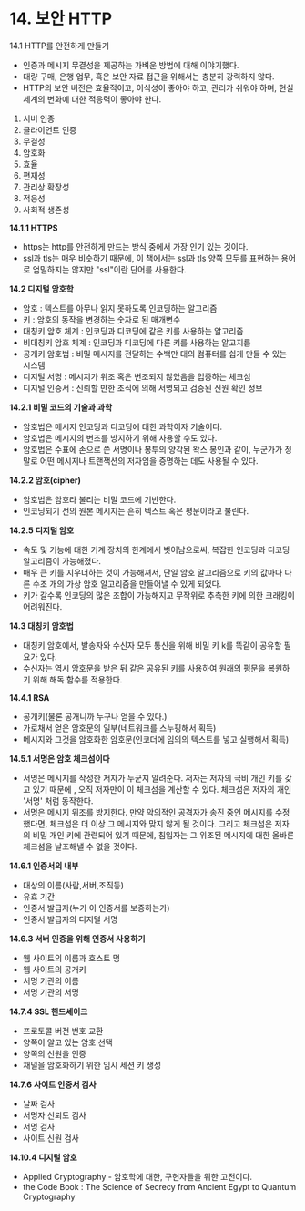 # 14. 보안 HTTP

14.1 HTTP를 안전하게 만들기 

- 인증과 메시지 무결성을 제공하는 가벼운 방법에 대해 이야기했다.
- 대량 구매, 은행 업무, 혹은 보안 자료 접근을 위해서는 충분히 강력하지 않다.
- HTTP의 보안 버전은 효율적이고, 이식성이 좋아야 하고, 관리가 쉬워야 하며, 현실 세계의 변화에 대한 적응력이 좋아야 한다.

1. 서버 인증 
2. 클라이언트 인증
3. 무결성
4. 암호화
5. 효율
6. 편재성
7. 관리상 확장성
8. 적응성
9. 사회적 생존성

**14.1.1 HTTPS**

- https는 http를 안전하게 만드는 방식 중에서 가장 인기 있는 것이다.
- ssl과 tls는 매우 비슷하기 때문에, 이 책에서는 ssl과 tls 양쪽 모두를 표현하는 용어로 엄밀하지는 않지만 "ssl"이란 단어를 사용한다.

**14.2 디지털 암호학**

- 암호 : 텍스트를 아무나 읽지 못하도록 인코딩하는 알고리즘
- 키 : 암호의 동작을 변경하는 숫자로 된 매개변수
- 대칭키 암호 체계 : 인코딩과 디코딩에 같은 키를 사용하는 알고리즘
- 비대칭키 암호 체계 : 인코딩과 디코딩에 다른 키를 사용하는 알고지름
- 공개키 암호법 : 비밀 메시지를 전달하는 수백만 대의 컴퓨터를 쉽게 만들 수 있는 시스템
- 디지털 서명 : 메시지가 위조 혹은 변조되지 않았음을 입증하는 체크섬
- 디지털 인증서 : 신뢰할 만한 조직에 의해 서명되고 검증된 신원 확인 정보

**14.2.1 비밀 코드의 기술과 과학** 

- 암호법은 메시지 인코딩과 디코딩에 대한 과학이자 기술이다.
- 암호법은 메시지의 변조를 방지하기 위해 사용할 수도 있다.
- 암호법은 수표에 손으로 쓴 서명이나 봉투의 양각된 왁스 봉인과 같이, 누군가가 정말로 어떤 메시지나 트랜잭션의 저자임을 증명하는 데도 사용될 수 있다.

**14.2.2 암호(cipher)** 

- 암호법은 암호라 불리는 비밀 코드에 기반한다.
- 인코딩되기 전의 원본 메시지는 흔히 텍스트 혹은 평문이라고 불린다.

**14.2.5 디지털 암호**

- 속도 및 기능에 대한 기계 장치의 한계에서 벗어남으로써, 복잡한 인코딩과 디코딩 알고리즘이 가능해졌다.
- 매우 큰 키를 지우너하는 것이 가능해져서, 단일 암호 알고리즘으로 키의 값마다 다른 수조 개의 가상 암호 알고리즘을 만들어낼 수 있게 되었다.
- 키가 갈수록 인코딩의 많은 조합이 가능해지고 무작위로 추측한 키에 의한 크래킹이 어려워진다.

**14.3 대칭키 암호법**

- 대칭키 암호에서, 발송자와 수신자 모두 통신을 위해 비밀 키 k를 똑같이 공유할 필요가 있다.
- 수신자는 역시 암호문을 받은 뒤 같은 공유된 키를 사용하여 원래의 평문을 복원하기 위해 해독 함수를 적용한다.

**14.4.1 RSA**

- 공개키(물론 공개니까 누구나 얻을 수 있다.)
- 가로채서 얻은 암호문의 일부(네트워크를 스누핑해서 획득)
- 메시지와 그것을 암호화한 암호문(인코더에 임의의 텍스트를 넣고 실행해서 획득)

**14.5.1 서명은 암호 체크섬이다**

- 서명은 메시지를 작성한 저자가 누군지 알려준다. 저자는 저자의 극비 개인 키를 갖고 있기 때문에 , 오직 저자만이 이 체크섬을 계산할 수 있다. 체크섬은 저자의 개인 '서명' 처럼 동작한다.
- 서명은 메시지 위조를 방지한다. 만약 악의적인 공격자가 송진 중인 메시지를 수정했다면, 체크섬은 더 이상 그 메시지와 맞지 않게 될 것이다. 그리고 체크섬은 저자의 비밀 개인 키에 관련되어 있기 때문에, 침입자는 그 위조된 메시지에 대한 올바른 체크섬을 날조해낼 수 없을 것이다.

**14.6.1 인증서의 내부**

- 대상의 이름(사람,서버,조직등)
- 유효 기간
- 인증서 발급자(누가 이 인증서를 보증하는가)
- 인증서 발급자의 디지털 서명

**14.6.3 서버 인증을 위해 인증서 사용하기**

- 웹 사이트의 이름과 호스트 명
- 웹 사이트의 공개키
- 서명 기관의 이름
- 서명 기관의 서명

**14.7.4 SSL 핸드셰이크**

- 프로토콜 버전 번호 교환
- 양쪽이 알고 있는 암호 선택
- 양쪽의 신원을 인증
- 채널을 암호화하기 위한 임시 세션 키 생성

**14.7.6 사이트 인증서 검사**

- 날짜 검사
- 서명자 신뢰도 검사
- 서명 검사
- 사이트 신원 검사

**14.10.4 디지털 암호**

- Applied Cryptography - 암호학에 대한, 구현자들을 위한 고전이다.
- the Code Book : The Science of Secrecy from Ancient Egypt to Quantum Cryptography
